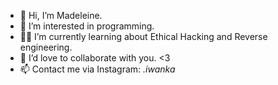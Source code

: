 - 👋 Hi, I’m Madeleine.
- 👀 I’m interested in programming.
- 🐱‍🚀 I’m currently learning about Ethical Hacking and Reverse engineering. 
- 💞️ I’d love to collaborate with you. <3
- 📫 Contact me via Instagram: _.iwanka_

<!---
KrasnyIwanowicz/KrasnyIwanowicz is a ✨ special ✨ repository because its `README.md` (this file) appears on your GitHub profile.
You can click the Preview link to take a look at your changes.
--->
